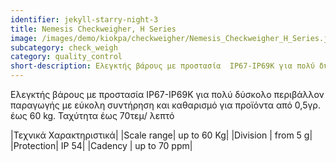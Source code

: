 ```yaml
---
identifier: jekyll-starry-night-3
title: Nemesis Checkweigher, H Series
image: /images/demo/kiokpa/checkweigher/Nemesis_Checkweigher_H_Series.jpg
subcategory: check_weigh
category: quality_control
short-description: Ελεγκτής βάρους με προστασία  IP67-IP69K για πολύ δύσκολο περιβάλλον
---
```





Ελεγκτής βάρους με προστασία  IP67-IP69K για πολύ δύσκολο περιβάλλον
παραγωγής με εύκολη συντήρηση και καθαρισμό για προϊόντα από 0,5γρ. έως 60 kg.
Ταχύτητα έως 70τεμ/ λεπτό   

|Τεχνικά Χαρακτηριστικά|
|Scale range|     up to 60 Kg|
|Division |   from 5 g|
|Protection|  IP 54|
|Cadency |    up to 70 ppm|


